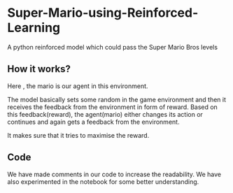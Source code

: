 # Super-Mario-using-Reinforced-Learning
A python reinforced model which could pass the Super Mario Bros levels


## How it works?

Here , the mario is our agent in this environment.

The model basically sets some random in the game environment and then it receives the feedback from the environment in form of reward. Based on this feedback(reward), the agent(mario) either changes its action or continues and again gets a feedback from the environment.

It makes sure that it tries to maximise the reward.

## Code 

We have made comments in our code to increase the readability. We have also experimented in the notebook for some better understanding.
